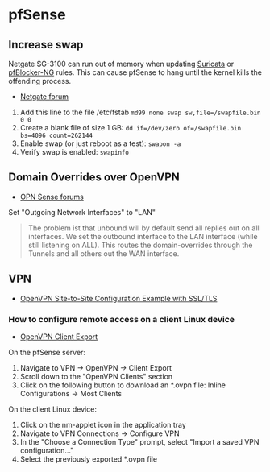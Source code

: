 # pfSense

## Increase swap

Netgate SG-3100 can run out of memory when updating [Suricata](https://suricata-ids.org/) or [pfBlocker-NG](https://docs.netgate.com/pfsense/en/latest/packages/pfblocker.html) rules. This can cause pfSense to hang until the kernel kills the offending process.

* [Netgate forum](https://forum.netgate.com/topic/133913/can-i-put-more-memory-in-my-sg-3100?_=1609784043701&lang=en-US)

1. Add this line to the file /etc/fstab
```md99 none swap sw,file=/swapfile.bin 0 0```
1. Create a blank file of size 1 GB:
```dd if=/dev/zero of=/swapfile.bin bs=4096 count=262144```
1. Enable swap (or just reboot as a test):
```swapon -a```
1. Verify swap is enabled:
```swapinfo```

## Domain Overrides over OpenVPN

* [OPN Sense forums](https://forum.opnsense.org/index.php?topic=6750.msg29210#msg29210)

Set "Outgoing Network Interfaces" to "LAN"

> The problem ist that unbound will by default send all replies out on all interfaces. We set the outbound interface to the LAN interface (while still listening on ALL). This routes the domain-overrides through the Tunnels and all others out the WAN interface.

## VPN

* [OpenVPN Site-to-Site Configuration Example with SSL/TLS](https://docs.netgate.com/pfsense/en/latest/recipes/openvpn-s2s-tls.html)

### How to configure remote access on a client Linux device

* [OpenVPN Client Export](https://docs.netgate.com/pfsense/en/latest/packages/openvpn-client-export.html)

On the pfSense server:
1. Navigate to VPN -> OpenVPN -> Client Export
1. Scroll down to the "OpenVPN Clients" section
1. Click on the following button to download an *.ovpn file: Inline Configurations -> Most Clients

On the client Linux device:
1. Click on the nm-applet icon in the application tray
1. Navigate to VPN Connections -> Configure VPN
1. In the "Choose a Connection Type" prompt, select "Import a saved VPN configuration..."
1. Select the previously exported *.ovpn file
